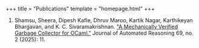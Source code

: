 +++
title = "Publications"
template = "homepage.html"
+++

1. Shamsu, Sheera, Dipesh Kafle, Dhruv Maroo, Kartik Nagar, Karthikeyan Bhargavan, and K. C. Sivaramakrishnan. ["A Mechanically Verified Garbage Collector for OCaml."](https://link.springer.com/content/pdf/10.1007/s10817-025-09721-0.pdf) Journal of Automated Reasoning 69, no. 2 (2025): 11.
